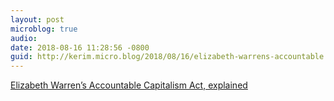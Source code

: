```yaml
---
layout: post
microblog: true
audio: 
date: 2018-08-16 11:28:56 -0800
guid: http://kerim.micro.blog/2018/08/16/elizabeth-warrens-accountable.html
---
```

[Elizabeth Warren’s Accountable Capitalism Act, explained](https://www.vox.com/2018/8/15/17683022/elizabeth-warren-accountable-capitalism-corporations)
